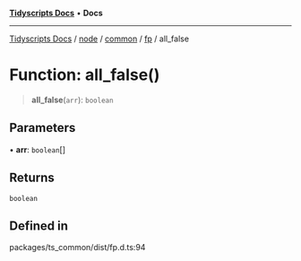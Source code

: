 [**Tidyscripts Docs**](../../../../../../../README.md) • **Docs**

***

[Tidyscripts Docs](../../../../../../../globals.md) / [node](../../../../../README.md) / [common](../../../README.md) / [fp](../README.md) / all\_false

# Function: all\_false()

> **all\_false**(`arr`): `boolean`

## Parameters

• **arr**: `boolean`[]

## Returns

`boolean`

## Defined in

packages/ts\_common/dist/fp.d.ts:94
